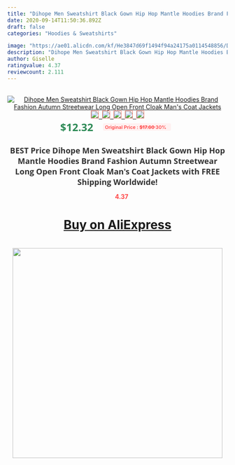 ```yaml
---
title: "Dihope Men Sweatshirt Black Gown Hip Hop Mantle Hoodies Brand Fashion Autumn Streetwear Long Open Front Cloak Man's Coat Jackets"
date: 2020-09-14T11:50:36.892Z
draft: false
categories: "Hoodies & Sweatshirts"

image: "https://ae01.alicdn.com/kf/He3847d69f1494f94a24175a0114548856/Dihope-Men-Sweatshirt-Black-Gown-Hip-Hop-Mantle-Hoodies-Brand-Fashion-Autumn-Streetwear-Long-Open-Front.jpg"
description: "Dihope Men Sweatshirt Black Gown Hip Hop Mantle Hoodies Brand Fashion Autumn Streetwear Long Open Front Cloak Man's Coat Jackets"
author: Giselle
ratingvalue: 4.37
reviewcount: 2.111
---
```

<br>
<div style="text-align: center;">
<a href="https://s.click.aliexpress.com/e/_AXKakH" target="_blank" rel="nofollow noopener noreferrer"><img alt="Dihope Men Sweatshirt Black Gown Hip Hop Mantle Hoodies Brand Fashion Autumn Streetwear Long Open Front Cloak Man's Coat Jackets" class="magnifier-image" src="https://ae01.alicdn.com/kf/He3847d69f1494f94a24175a0114548856/Dihope-Men-Sweatshirt-Black-Gown-Hip-Hop-Mantle-Hoodies-Brand-Fashion-Autumn-Streetwear-Long-Open-Front.jpg_640x640.jpg">
<br>
<img style="border:1px solid salmon" src="https://ae01.alicdn.com/kf/He3847d69f1494f94a24175a0114548856/Dihope-Men-Sweatshirt-Black-Gown-Hip-Hop-Mantle-Hoodies-Brand-Fashion-Autumn-Streetwear-Long-Open-Front.jpg_120x120.jpg">&nbsp;&nbsp;<img style="border:1px solid salmon" src="https://ae01.alicdn.com/kf/Ha5d7653df25c4897946a8ae4eca648c8p/Dihope-Men-Sweatshirt-Black-Gown-Hip-Hop-Mantle-Hoodies-Brand-Fashion-Autumn-Streetwear-Long-Open-Front.jpg_120x120.jpg">&nbsp;&nbsp;<img style="border:1px solid salmon" src="https://ae01.alicdn.com/kf/H30893c2b54c44ac5aed0f7225a29f363I/Dihope-Men-Sweatshirt-Black-Gown-Hip-Hop-Mantle-Hoodies-Brand-Fashion-Autumn-Streetwear-Long-Open-Front.jpg_120x120.jpg">&nbsp;&nbsp;<img style="border:1px solid salmon" src="https://ae01.alicdn.com/kf/H80832ffe99384c3387fe9be9151856c7x/Dihope-Men-Sweatshirt-Black-Gown-Hip-Hop-Mantle-Hoodies-Brand-Fashion-Autumn-Streetwear-Long-Open-Front.jpg_120x120.jpg">&nbsp;&nbsp;<img style="border:1px solid salmon" src="https://ae01.alicdn.com/kf/H3bd2b45b0b044683a9fd917505730be0a/Dihope-Men-Sweatshirt-Black-Gown-Hip-Hop-Mantle-Hoodies-Brand-Fashion-Autumn-Streetwear-Long-Open-Front.jpg_120x120.jpg"></a></div><br0>
<div style="text-align: center;"><span style="background-color: white; border: 0px; box-sizing: border-box; color: seagreen; display: inline-block; font-family: &quot;open sans&quot; , &quot;arial&quot; , &quot;helvetica&quot; , sans-serif , &quot;heiti&quot;; font-size: 24px; font-stretch: inherit; font-weight: 700; line-height: inherit; margin: 0px 10px 0px 0px; padding: 0px; vertical-align: middle;">$12.32 </span>
<span style="background: rgb(255 , 241 , 241); border-radius: 3px; border: 0px; box-sizing: border-box; color: #ff4747; display: inline-block; font-family: inherit; font-size: 12px; font-stretch: inherit; font-style: inherit; font-variant: inherit; font-weight: 600; line-height: inherit; margin: 0px; padding: 2px 5px; transform: scale(0.9); vertical-align: middle;">Original Price : <b style="text-decoration: line-through;">$17.60 </b> 30%&nbsp;&nbsp;</span></div>
<h1 style="color: #333333; display: inline-block; font-family: &quot;open sans&quot; , &quot;arial&quot; , &quot;helvetica&quot; , sans-serif , &quot;heiti&quot;; font-size: 18px; font-stretch: inherit; font-weight: 700; text-align: center;">BEST Price Dihope Men Sweatshirt Black Gown Hip Hop Mantle Hoodies Brand Fashion Autumn Streetwear Long Open Front Cloak Man's Coat Jackets with FREE Shipping Worldwide!</h1>
<div style="color: #ff4747; text-align: center;">
<img src="https://4.bp.blogspot.com/-M0ZcTcb-5uY/XleCXlxnR4I/AAAAAAAAAEc/OrjgMkXV1oMQFaCRZj5HQwOCBcu3w1FegCPcBGAYYCw/s1600/star.png" style="height: 15px;">&nbsp;<b>4.37</b></div>
<div class="button_cont" align="center"><a class="buynow_a" href="https://s.click.aliexpress.com/e/_AXKakH" target="_blank" rel="nofollow noopener noreferrer"><H1>Buy on AliExpress</H1></a></div><br>
<div class="separator" style="clear: both; text-align: center;">
<img src="https://lh3.googleusercontent.com/-pTy5HemUv9M/XlePHvY0dAI/AAAAAAAAAE4/0nX5iRUoIWY8eMW9Dpxeirr157OZliDIgCLcBGAsYHQ/s1600/badge.gif" width="480">
</div>
